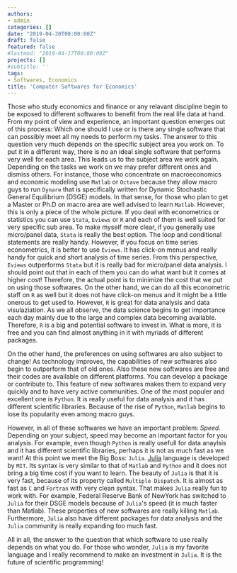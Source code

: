 ```yaml
---
authors:
- admin
categories: []
date: "2019-04-20T00:00:00Z"
draft: false
featured: false
#lastmod: "2019-04-17T00:00:00Z"
projects: []
#subtitle: ''
tags:
- Softwares, Economics
title: 'Computer Softwares for Economics'
---
```


Those who study economics and finance or any relavant discipline begin to be exposed to different softwares to benefit from the real life data at hand. From my point of view and experience, an important question emerges out of this process: Which one should I use or is there any single software that can possibly meet all my needs to perform my tasks. 
The answer to this question very much depends on the specific subject area you work on. To put it in a different way, there is no an ideal single software that performs very well for each area. This leads us to the subject area we work again. Depending on the tasks we work on we may prefer different ones and dismiss others. For instance, those who concentrate on macroeconomics and economic modeling use `Matlab` or `Octave` because they allow macro guys to run `Dynare` that is specifically written for Dynamic Stochastic General Equilibrium (DSGE) models. In that sense, for those who plan to get a Master or Ph.D on macro area are well advised to learn `Matlab`. However, this is only a piece of the whole picture. If you deal with econometrics or statistics you can use `Stata`, `Eviews` or `R` and each of them is well suited for very specific sub area. To make myself more clear, if you generally use micro/panel data, `Stata` is really the best option. The loop and conditional statements are really handy. However, if you focus on time series econometrics, it is better to use `Eviews`. It has click-on menus and really handy for quick and short analysis of time series. From this perspective, `Eviews` outperforms `Stata` but it is really bad for micro/panel data analysis. I should point out that in each of them you can do what want but it comes at higher cost! Therefore, the actual point is to minimize the cost that we put on using those softwares. On the other hand, we can do all this econometric staff on `R` as well but it does not have click-on menus and it might be a little onerous to get used to. However, `R` is great for data analysis and data visulaziation. As we all observe, the data science begins to get importance each day mainly due to the large and complex data becoming available. Therefore, `R` is a big and potential software to invest in. What is more, it is free and you can find almost anything in it with myriads of different packages. 

On the other hand, the preferences on using softwares are also subject to change! As technology improves, the capabilities of new softwares also begin to outperform that of old ones. Also these new softwares are free and their codes are available on different platforms. You can develop a package or contribute to. This feature of new softwares makes them to expand very quickly and to have very active communities. One of the most populer and excellent one is `Python`. It is really useful for data analysis and it has different scientific libraries. Because of the rise of `Python`, `Matlab` begins to lose its popularity even among macro guys. 

However, in all of these softwares we have an important problem: *Speed*. Depending on your subject, speed may become an important factor for you analysis. For example, even though `Python` is really usefull for data anaylsis and it has different scientific libraries, perhaps it is not as much fast as we want! At this point we meet the Big Boss: `Julia`. [Julia](https://julialang.org/) language is developed by `MIT`. Its syntax is very similar to that of `Matlab` and `Python` and it does not bring a big time cost if you want to learn. The beauty of `Julia` is that it is very fast, because of its property called `Multiple Dispatch`. It is almost as fast as `C` and `Fortran` with very clean syntax. That makes `Julia` really fun to work with. For example, Federal Reserve Bank of NewYork has switched to `Julia` for their DSGE models because of `Julia`'s speed (it is much faster than Matlab). These properties of new softwares are really killing `Matlab`. Furthermore, `Julia` also have different packages for data analysis and the `Julia` community is really expanding too much fast. 

All in all, the answer to the question that which software to use really depends on what you do. For those who wonder, `Julia` is my favorite language and I really recommend to make an investment in `Julia`. It is the future of scientific programming!











